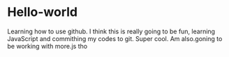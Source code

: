# Hello-world
Learning how to use github. 
I think this is really going to be fun, learning JavaScript and commithing my codes to git. Super cool.
Am also.goning to be working with more.js tho 
